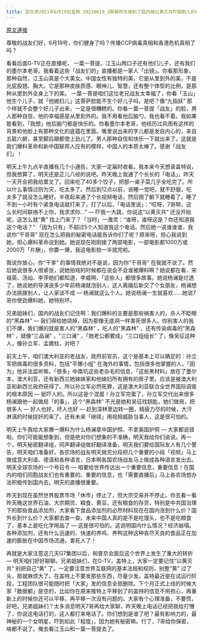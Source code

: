```yaml
---
title: 郭文贵2021年6月19日盖特 20210619_2聊聊昨天接到了国内被以黄灭共吓破胆人的电话……！
---
```


[原文連接](https://gnews.org/ThreadView/53481088)

尊敬的战友们好，6月19号，你们健身了吗？传播CCP病毒真相和香港危机真相了吗？


看看后面G-TV正在直播呢， 一葉一菩提、江玉山两口子还有他们儿子，还有我们的墨尔本老哥。我看着这些「战友们的」直播都是一家人「出镜」。你看那形象，那种自然，江玉山真是个大美女。中国女性有独特的美，它是从里到外的美，不是光屁股翘、胸大。它是那种皮肤质感、眼神儿、智慧，还有整个体型的比例，是那种从里到外全身上下的美。 一葉一菩提咱们这位老兄战友太幸福了，你看「玉山」他生个儿子，就「他媳妇儿」这菩萨脸能不生个好儿子吗，是吧？像“九指妖” 那个样就不会整个好儿子出来，一定是很糟糕的。你看一葉一菩提「战友」的脸，男人那种自信，他的幸福感是从里到外的。我不用看他后脑勺，我也看不着。我如果能看到，「我想」他后脑勺都是快乐的。你看墨尔本老哥，他经历过风雨有这样的背景和他脸上有那种文化的底蕴在里面。嘴里说出来的字儿都是发自内心的，来自五脏六腑，甚至脚后跟都使上劲儿了。男人那种自信和快乐一下就出来了。这就是我们爆料革命和新中国联邦人应有的模样，中国人的本质太棒了。感谢「战友们」！


明天上午九点半直播有几个小通告，大家一定届时收看。我本来今天想录盖特说，但我想算了，明天还是正儿八经的说吧。昨天晚上我通了个长长的「电话」，昨天一天开会把我给累叉了。回来吃了40多个饺子，把那一桌子菜几乎全吃完了。所以什么事情过则为灾，吃太多了。然后到12点以前，说睡一觉吧，就不舒服，吃太多了就没怎么睡好。半夜起来通了个长视频电话，然后困了躺下就睡着了。睡了不到一小时有个紧急电话就打来了，打了以后，「电话里说」：“哎呀，7哥啊，这么长时间联络不上你，我求求你…”  — 吓我一大跳，你说这“以黄灭共” 还没开始呢，这怎么就“黄” 找上门来了？「当时」一激灵：“谁呀，谁呀这是？你还知道我这个电话？” 「因为只有」不超过5个人知道我这个电话。然后她一说谁谁谁，我说你“干哥哥” 现在怎么把我的秘密电话能告诉你们了呢？原来呀，担心我说到她，担心爆料革命说到她。她说现在刚刚接了两部电影，一部电影都1000万或2000万「片酬」，你要一爆，我这电影拍一半就完啦。


我说你放心，你“干爹” 的事情我绝对不是说，因为你“干哥哥” 在我就不说了。然后她说很多人很紧张，说她拍戏的时候都在说会不会谁被爆料啊？她说都在看，宋祖英、汤灿、李萍她们都知道，李威啊，「这些人」都很多故事。她说杨澜是烂透了，她说她的导演说多少年前杨澜就泡别人，这人离婚后新交了个女朋友，杨澜想办法挑拨别人，让人家谈不成 — 杨澜就这么个人。她说杨澜一生就喜欢……她说7哥你使劲爆料她，她特别坏。


兄弟姐妹们，国内的战友们记住啊：我们爆料的主要是那些祸害人的，杀人不眨眼的“黑森林” — 我们得给她烧掉，因为那像无底洞一样害死很多人。你别害人的我们不爆，我们爆的就是害人的“黑森林” ，吃人的“黑森林” ，还有传染病毒的“黑森林” ，就像“三品澜” ，“三口澜” ，「她老公都要成」“三口组组长” 了，像吴征这种人，像孙立军、孟建柱，对吧？


前天上午，咱们澳大利亚的老战友，政府前官员，这个是基本上可以确定的：孙立军把病毒的很多资料，包括“平爆小组” 在海外的事情，包括很多他掌握的人，「因为」他非法监听嘛，「很多」中南坑这些老杂毛的信息，「这些黑材料」放在了墨尔本，澳大利亚，还有新西兰她妹妹家和他媳妇所有拥有的房子里。应该是被澳大利亚和新西兰政府获得了。所以孙立军必然死罪，这是澳大利亚联合全世界国际调查的根本原因 — 挺吓人的。所以这是个混蛋！孙立军完蛋了，孙立军交代出来很多杨澜跟他一起做局「的事」，这个“黑森林” 不光是她和吴征找钥匙，她们做局，把很多人 — 好人也好，坏人也好 — 赶到深林里边转一圈，精疲力尽的时候，大汗淋漓的时候捉奸的来了。还有未来「继续」用视频威胁当事人，这是很可怕的。


明天上午我给大家爆一爆料为什么杨澜拿中国护照、不拿美国护照 — 大家都说错啦。你们可能能想象到，但是绝对你们想象的不准确，明天我给你们说说。再一个，明天秘密翻译组，同声翻译组做好翻译准备，明天我们要给国际友人有几个警告，明天咱们准备好。各农场的战友明天做完分段把几个重要的小段「视频」马上做成意大利语、德语和各种语言，日本啊各国农场战友马上做成各种语言发出去。明天全球农场的一个号召令 — 咱要给世界传达出一个重要信息，重要信息！在国内的咱们同胞战友们也有重要的、重要的信息，也「需要直播后」马上各农场想办法积极传到国内去。明天的直播很重要。


昨天到现在虽然世界股票市场「休市」停止了，但大宗交易并不停止。你去看一看昨天晚这世界石油、大宗期货、粮食、黄豆、还有粮食的存货，特别是中共国治理下的那些食品添加剂，大家看下食品添加剂的必然材料现在在国内涨到什么价？国外长到什么价？大家都去查一查。未来中国人真的是不是吃馒头，也不是吃粮食了，基本上是吃化学用品了 — 这是很可怕的。这说明国内什么情况？经济崩塌。各种添加剂，还有什么迅速的、快速的养鸡、养鸭这种这种丧尽天良的食品正在加速的膨胀在中国市场流通，害死人了！


再就是大家注意这几天G7集团以后，和普京会面后这个世界上发生了重大的转折 — 明天咱们好好聊聊。兄弟姐妹们，在G-TV，盖特上，大家一定要记住“以黄灭共” 别把自己“黄” 了。一定要注意世界互联网的基本法规和规则，别整“黄” 过了头，那就麻烦大了。在盖特上不要发那些东西，尽量少发。盖特最近是在试运行阶段，工程团队很可能随时把「大家」发的信息全部删除。下个月正式上线的时候大家「数据都」是空的，比如你在原来推特上平移到了的盖特的信息不用担心，再重新上的时候你还可以平移，再平移一次没有问题的。大家有个心理准备，不要慌，好吧，兄弟姐妹们？太多消息明天7哥再给大家聊，昨天晚上电话已经把我给打懵了，你说这电话打的，这人都打来电话了。你们想到是谁了吧？最有影响力的，最神秘的一个女明星，吓到如此「程度」，因为她有秘密嘛。行了，7哥给你保密，啥都不说了。俺去看江玉山和一葉一菩提去了。
